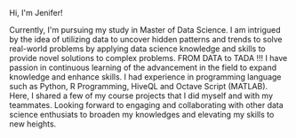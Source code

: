 Hi, I'm Jenifer! 

Currently, I'm pursuing my study in Master of Data Science.
I am intrigued by the idea of utilizing data to uncover hidden patterns and trends to solve real-world problems
by applying data science knowledge and skills to provide novel solutions to complex problems. FROM DATA to TADA !!!
I have passion in continuous learning of the advancement in the field to expand knowledge and enhance skills.
I had experience in programming language such as Python, R Programming, HiveQL and Octave Script (MATLAB).
Here, I shared a few of my course projects that I did myself and with my teammates.
Looking forward to engaging and collaborating with other data science enthusiats to broaden my knowledges and elevating my skills to new heights.




<!---
JeniferJues/JeniferJues is a ✨ special ✨ repository because its `README.md` (this file) appears on your GitHub profile.
You can click the Preview link to take a look at your changes.
--->

